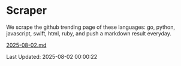 # Scraper

We scrape the github trending page of these languages: go, python, javascript, swift, html, ruby, and push a markdown result everyday.

[2025-08-02.md](https://github.com/henson/Scraper/blob/master/2025-08-02.md)

Last Updated: 2025-08-02 00:00:22